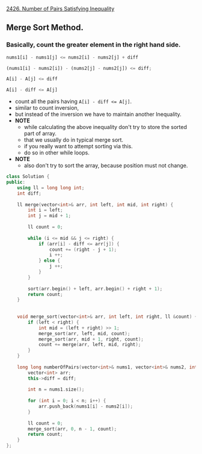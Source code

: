 [2426. Number of Pairs Satisfying Inequality](https://leetcode.com/problems/number-of-pairs-satisfying-inequality/)

## Merge Sort Method.
### Basically, count the greater element in the right hand side.

```js
nums1[i] - nums1[j] <= nums2[i] - nums2[j] + diff

(nums1[i] - nums2[i]) - (nums2[j] - nums2[j]) <= diff;

A[i] - A[j] <= diff 

A[i] - diff <= A[j]
```

- count all the pairs having `A[i] - diff <= A[j]`.
- similar to count inversion, 
- but instead of the inversion we have to maintain another Inequality.
- **NOTE**
  - while calculating the above inequality don't try to store the sorted part of array. 
  - that we usually do in typical merge sort. 
  - if you really want to attempt sorting via this.
  - do so in other while loops. 
- **NOTE**
  - also don't try to sort the array, because position must not change.


```cpp
class Solution {
public:
    using ll = long long int;
    int diff;
    
    ll merge(vector<int>& arr, int left, int mid, int right) {
        int i = left; 
        int j = mid + 1;
        
        ll count = 0;
        
        while (i <= mid && j <= right) {
            if (arr[i] - diff <= arr[j]) {
                count += (right - j + 1);
                i ++;
            } else {
                j ++;
            }
        }
        
        sort(arr.begin() + left, arr.begin() + right + 1);
        return count;
    }
       
    
    void merge_sort(vector<int>& arr, int left, int right, ll &count) {
        if (left < right) {
            int mid = (left + right) >> 1;
            merge_sort(arr, left, mid, count);
            merge_sort(arr, mid + 1, right, count);
            count += merge(arr, left, mid, right);
        }
    }
    
    long long numberOfPairs(vector<int>& nums1, vector<int>& nums2, int diff) {
        vector<int> arr; 
        this->diff = diff;
        
        int n = nums1.size();
        
        for (int i = 0; i < n; i++) {
            arr.push_back(nums1[i] - nums2[i]);
        }
        
        ll count = 0;
        merge_sort(arr, 0, n - 1, count);
        return count;
    }
};
```
